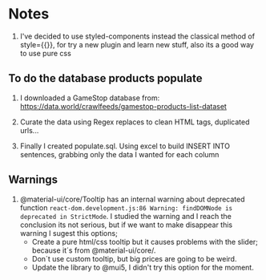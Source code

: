 # Notes

1. I've decided to use styled-components instead the classical method of style={{}}, for try a new plugin and learn new stuff, also its a good way to use pure css

## To do the database products populate
1. I downloaded a GameStop database from: https://data.world/crawlfeeds/gamestop-products-list-dataset

2. Curate the data using Regex replaces to clean HTML tags, duplicated urls...

3. Finally I created populate.sql. Using excel to build INSERT INTO sentences, grabbing only the data I wanted for each column

## Warnings

1. @material-ui/core/Tooltip has an internal warning about deprecated function `react-dom.development.js:86 Warning: findDOMNode is deprecated in StrictMode`. I studied the warning and I reach the conclusion its not serious, but if we want to make disappear this warning I sugest this options; 
	* Create a pure html/css tooltip but it causes problems with the slider; because it´s from @material-ui/core/.
	* Don´t use custom tooltip, but big prices are going to be weird.
	* Update the library to @mui5, I didn't try this option for the moment.